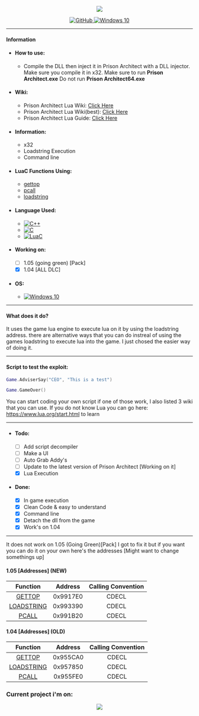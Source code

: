 <p align="center">
  <img src="https://prisonarchitect.paradoxwikis.com/images/thumb/7/7f/Prison_Architect_logo.png/300px-Prison_Architect_logo.png">
</p>
<p align="center">
  <a href="https://github.com/pwd0kernel/Prison-Architect-Execution">
    <img alt="GitHub" src="https://img.shields.io/badge/github%20-%23121011.svg?&style=for-the-badge&logo=github&logoColor=white"/>
  </a>
  <a href="https://en.wikipedia.org/wiki/Windows_10">
    <img alt="Windows 10" src="https://img.shields.io/badge/Windows-0078D6?style=for-the-badge&logo=windows&logoColor=white" />
  </a>
</p>

---

#### Information

  - #### How to use:
    - Compile the DLL then inject it in Prison Architect with a DLL injector. Make sure you compile it in x32. Make sure to run **Prison Architect.exe** Do not run **Prison Architect64.exe**
  - #### Wiki:
    - Prison Architect Lua Wiki: [Click Here](https://prisonarchitect.paradoxwikis.com/Lua)
    - Prison Architect Lua Wiki(best): [Click Here](https://www.prisonarchitectwiki.com/wiki/Modding_guide)
    - Prison Architect Lua Guide: [Click Here](https://steamcommunity.com/sharedfiles/filedetails/?id=480978426)
  - #### Information:
    - x32
    - Loadstring Execution
    - Command line
  - #### LuaC Functions Using:
    - [gettop](https://www.lua.org/source/5.1/lapi.c.html#lua_gettop)
    - [pcall](https://www.lua.org/source/5.1/lapi.c.html#lua_pcall)
    - [loadstring](https://www.lua.org/source/5.1/lauxlib.c.html#luaL_loadstring)
  - #### Language Used:
    - <a href="https://en.wikipedia.org/wiki/C%2B%2B"> <img alt="C++" src="https://img.shields.io/badge/c++%20-%2300599C.svg?&style=for-the-badge&logo=c%2B%2B&ogoColor=white"/> </a>
    - <a href="https://en.wikipedia.org/wiki/C_(programming_language)"> <img alt="C" src="https://img.shields.io/badge/c%20-%2300599C.svg?&style=for-the-badge&logo=c&logoColor=white"/> </a>
    - <a href="https://en.wikipedia.org/wiki/Lua_(programming_language)"> <img alt="LuaC" src="https://img.shields.io/badge/luac-%232C2D72.svg?&style=for-the-badge&logo=lua&logoColor=white"/> </a>

  - #### Working on:
    - [ ] 1.05 (going green) [Pack]
    - [X] 1.04 [ALL DLC]
  - #### OS:
    - <a href="https://en.wikipedia.org/wiki/Windows_10"> <img alt="Windows 10" src="https://img.shields.io/badge/Windows-0078D6?style=for-the-badge&logo=windows&logoColor=white" /> </a>

---

#### What does it do?

It uses the game lua engine to execute lua on it by using the loadstring address.
there are alternative ways that you can do instreal of using the games loadstring
to execute lua into the game. I just chosed the easier way of doing it.

---

#### Script to test the exploit:
```lua
Game.AdviserSay("CEO", "This is a test")
```
```lua
Game.GameOver()	
```

You can start coding your own script if one of those work, I also listed 3 wiki that you can use.
If you do not know Lua you can go here: https://www.lua.org/start.html to learn

---

- #### Todo:
	- [ ] Add script decompiler
	- [ ] Make a UI
	- [ ] Auto Grab Addy's
	- [ ] Update to the latest version of Prison Architect [Working on it]
	- [x] Lua Execution
- #### Done:
  - [x] In game execution
  - [x] Clean Code & easy to understand
  - [x] Command line
  - [x] Detach the dll from the game
  - [x] Work's on 1.04
---

It does not work on 1.05 (Going Green)[Pack] I got to fix it but if you want you can do it on your own here's the addresses [Might want to change somethings up]

#### 1.05 [Addresses] (NEW)

|  Function  | Address  | Calling Convention |
| :--------: | :------: | :----------------: |
| [GETTOP](https://www.lua.org/source/5.1/lapi.c.html#lua_gettop)   | 0x9917E0 |       CDECL        |
| [LOADSTRING](https://www.lua.org/source/5.1/lapi.c.html#lua_pcall) | 0x993390 |       CDECL        |
| [PCALL](https://www.lua.org/source/5.1/lauxlib.c.html#luaL_loadstring)    | 0x991B20 |       CDECL       |

#### 1.04 [Addresses] (OLD)

|  Function  | Address  | Calling Convention |
| :--------: | :------: | :----------------: |
| [GETTOP](https://www.lua.org/source/5.1/lapi.c.html#lua_gettop)   | 0x955CA0 |       CDECL        |
| [LOADSTRING](https://www.lua.org/source/5.1/lapi.c.html#lua_pcall) | 0x957850 |       CDECL        |
| [PCALL](https://www.lua.org/source/5.1/lauxlib.c.html#luaL_loadstring)    | 0x955FE0 |       CDECL       |

### Current project i'm on:

<p align="center">
  <img src="https://www.prisonarchitect.com/packs/media/start/gg-logo-1d490392.png">
</p>